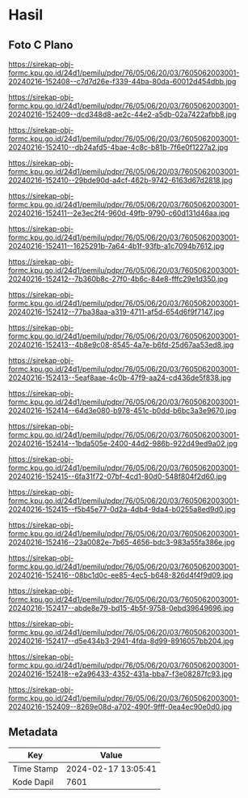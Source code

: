# Hasil

## Foto C Plano

https://sirekap-obj-formc.kpu.go.id/24d1/pemilu/pdpr/76/05/06/20/03/7605062003001-20240216-152408--c7d7d26e-f339-44ba-80da-60012d454dbb.jpg

https://sirekap-obj-formc.kpu.go.id/24d1/pemilu/pdpr/76/05/06/20/03/7605062003001-20240216-152409--dcd348d8-ae2c-44e2-a5db-02a7422afbb8.jpg

https://sirekap-obj-formc.kpu.go.id/24d1/pemilu/pdpr/76/05/06/20/03/7605062003001-20240216-152410--db24afd5-4bae-4c8c-b81b-7f6e0f1227a2.jpg

https://sirekap-obj-formc.kpu.go.id/24d1/pemilu/pdpr/76/05/06/20/03/7605062003001-20240216-152410--29bde90d-a4cf-462b-9742-6163d67d2818.jpg

https://sirekap-obj-formc.kpu.go.id/24d1/pemilu/pdpr/76/05/06/20/03/7605062003001-20240216-152411--2e3ec2f4-960d-49fb-9790-c60d131d46aa.jpg

https://sirekap-obj-formc.kpu.go.id/24d1/pemilu/pdpr/76/05/06/20/03/7605062003001-20240216-152411--1625291b-7a64-4b1f-93fb-a1c7094b7612.jpg

https://sirekap-obj-formc.kpu.go.id/24d1/pemilu/pdpr/76/05/06/20/03/7605062003001-20240216-152412--7b360b8c-27f0-4b6c-84e8-fffc29e1d350.jpg

https://sirekap-obj-formc.kpu.go.id/24d1/pemilu/pdpr/76/05/06/20/03/7605062003001-20240216-152412--77ba38aa-a319-4711-af5d-654d6f9f7147.jpg

https://sirekap-obj-formc.kpu.go.id/24d1/pemilu/pdpr/76/05/06/20/03/7605062003001-20240216-152413--4b8e9c08-8545-4a7e-b6fd-25d67aa53ed8.jpg

https://sirekap-obj-formc.kpu.go.id/24d1/pemilu/pdpr/76/05/06/20/03/7605062003001-20240216-152413--5eaf8aae-4c0b-47f9-aa24-cd436de5f838.jpg

https://sirekap-obj-formc.kpu.go.id/24d1/pemilu/pdpr/76/05/06/20/03/7605062003001-20240216-152414--64d3e080-b978-451c-b0dd-b6bc3a3e9670.jpg

https://sirekap-obj-formc.kpu.go.id/24d1/pemilu/pdpr/76/05/06/20/03/7605062003001-20240216-152414--1bda505e-2400-44d2-986b-922d49ed9a02.jpg

https://sirekap-obj-formc.kpu.go.id/24d1/pemilu/pdpr/76/05/06/20/03/7605062003001-20240216-152415--6fa31f72-07bf-4cd1-80d0-548f804f2d60.jpg

https://sirekap-obj-formc.kpu.go.id/24d1/pemilu/pdpr/76/05/06/20/03/7605062003001-20240216-152415--f5b45e77-0d2a-4db4-9da4-b0255a8ed9d0.jpg

https://sirekap-obj-formc.kpu.go.id/24d1/pemilu/pdpr/76/05/06/20/03/7605062003001-20240216-152416--23a0082e-7b65-4656-bdc3-983a55fa386e.jpg

https://sirekap-obj-formc.kpu.go.id/24d1/pemilu/pdpr/76/05/06/20/03/7605062003001-20240216-152416--08bc1d0c-ee85-4ec5-b648-826d4f4f9d09.jpg

https://sirekap-obj-formc.kpu.go.id/24d1/pemilu/pdpr/76/05/06/20/03/7605062003001-20240216-152417--abde8e79-bd15-4b5f-9758-0ebd39649696.jpg

https://sirekap-obj-formc.kpu.go.id/24d1/pemilu/pdpr/76/05/06/20/03/7605062003001-20240216-152417--d5e434b3-2941-4fda-8d99-8916057bb204.jpg

https://sirekap-obj-formc.kpu.go.id/24d1/pemilu/pdpr/76/05/06/20/03/7605062003001-20240216-152418--e2a96433-4352-431a-bba7-f3e08287fc93.jpg

https://sirekap-obj-formc.kpu.go.id/24d1/pemilu/pdpr/76/05/06/20/03/7605062003001-20240216-152409--8269e08d-a702-490f-9fff-0ea4ec90e0d0.jpg


## Metadata

| Key        | Value               |
| ---------- | ------------------- |
| Time Stamp | 2024-02-17 13:05:41 |
| Kode Dapil | 7601                |



